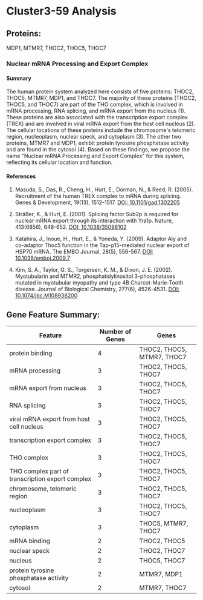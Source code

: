 # Cluster3-59 Analysis

## Proteins: 

MDP1, MTMR7, THOC2, THOC5, THOC7

### Nuclear mRNA Processing and Export Complex

#### Summary

The human protein system analyzed here consists of five proteins: THOC2, THOC5, MTMR7, MDP1, and THOC7. The majority of these proteins (THOC2, THOC5, and THOC7) are part of the THO complex, which is involved in mRNA processing, RNA splicing, and mRNA export from the nucleus (1). These proteins are also associated with the transcription export complex (TREX) and are involved in viral mRNA export from the host cell nucleus (2). The cellular locations of these proteins include the chromosome's telomeric region, nucleoplasm, nuclear speck, and cytoplasm (3). The other two proteins, MTMR7 and MDP1, exhibit protein tyrosine phosphatase activity and are found in the cytosol (4). Based on these findings, we propose the name "Nuclear mRNA Processing and Export Complex" for this system, reflecting its cellular location and function.

#### References

1. Masuda, S., Das, R., Cheng, H., Hurt, E., Dorman, N., & Reed, R. (2005). Recruitment of the human TREX complex to mRNA during splicing. Genes & Development, 19(13), 1512-1517. [DOI: 10.1101/gad.1302205](https://doi.org/10.1101/gad.1302205)

2. Sträßer, K., & Hurt, E. (2001). Splicing factor Sub2p is required for nuclear mRNA export through its interaction with Yra1p. Nature, 413(6856), 648-652. [DOI: 10.1038/35098102](https://doi.org/10.1038/35098102)

3. Katahira, J., Inoue, H., Hurt, E., & Yoneda, Y. (2009). Adaptor Aly and co-adaptor Thoc5 function in the Tap-p15-mediated nuclear export of HSP70 mRNA. The EMBO Journal, 28(5), 556-567. [DOI: 10.1038/emboj.2009.7](https://doi.org/10.1038/emboj.2009.7)

4. Kim, S. A., Taylor, G. S., Torgersen, K. M., & Dixon, J. E. (2002). Myotubularin and MTMR2, phosphatidylinositol 3-phosphatases mutated in myotubular myopathy and type 4B Charcot-Marie-Tooth disease. Journal of Biological Chemistry, 277(6), 4526-4531. [DOI: 10.1074/jbc.M108938200](https://doi.org/10.1074/jbc.M108938200)

## Gene Feature Summary: 

| Feature | Number of Genes | Genes |
| --- | --- | --- |
| protein binding | 4 | THOC2, THOC5, MTMR7, THOC7 |
| mRNA processing | 3 | THOC2, THOC5, THOC7 |
| mRNA export from nucleus | 3 | THOC2, THOC5, THOC7 |
| RNA splicing | 3 | THOC2, THOC5, THOC7 |
| viral mRNA export from host cell nucleus | 3 | THOC2, THOC5, THOC7 |
| transcription export complex | 3 | THOC2, THOC5, THOC7 |
| THO complex | 3 | THOC2, THOC5, THOC7 |
| THO complex part of transcription export complex | 3 | THOC2, THOC5, THOC7 |
| chromosome, telomeric region | 3 | THOC2, THOC5, THOC7 |
| nucleoplasm | 3 | THOC2, THOC5, THOC7 |
| cytoplasm | 3 | THOC5, MTMR7, THOC7 |
| mRNA binding | 2 | THOC2, THOC5 |
| nuclear speck | 2 | THOC2, THOC7 |
| nucleus | 2 | THOC5, THOC7 |
| protein tyrosine phosphatase activity | 2 | MTMR7, MDP1 |
| cytosol | 2 | MTMR7, THOC7 |

